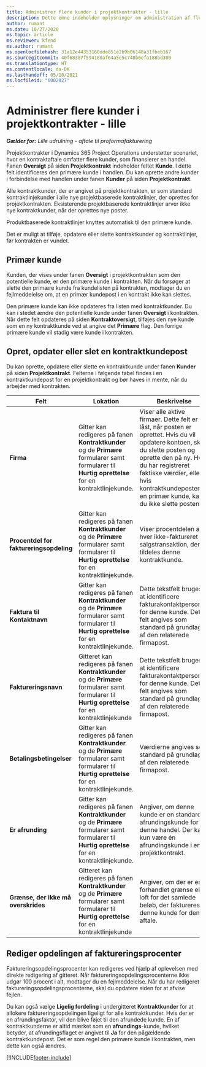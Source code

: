 ```yaml
---
title: Administrer flere kunder i projektkontrakter - lille
description: Dette emne indeholder oplysninger om administration af flere kunder på projektkontrakter.
author: rumant
ms.date: 10/27/2020
ms.topic: article
ms.reviewer: kfend
ms.author: rumant
ms.openlocfilehash: 31a12e44353160dde851e2b9b06148a31fbeb167
ms.sourcegitcommit: 40f68387f594180af64a5e5c748b6efa188bd300
ms.translationtype: HT
ms.contentlocale: da-DK
ms.lasthandoff: 05/10/2021
ms.locfileid: "6002827"
---
```

# <a name="manage-multiple-customers-on-project-contracts---lite"></a>Administrer flere kunder i projektkontrakter - lille

_**Gælder for:** Lille udrulning - aftale til proformafakturering_

Projektkontrakter i Dynamics 365 Project Operations understøtter scenariet, hvor en kontraktaftale omfatter flere kunder, som finansierer en handel. Fanen **Oversigt** på siden **Projektkontrakt** indeholder feltet **Kunde**. I dette felt identificeres den primære kunde i handlen. Du kan oprette andre kunder i forbindelse med handlen under fanen **Kunder** på siden **Projektkontrakt**.

Alle kontraktkunder, der er angivet på projektkontrakten, er som standard kontraktlinjekunder i alle nye projektbaserede kontraktlinjer, der oprettes for projektkontrakten. Eksisterende projektbaserede kontraktlinjer arver ikke nye kontraktkunder, når der oprettes nye poster.

Produktbaserede kontraktlinjer knyttes automatisk til den primære kunde.

Det er muligt at tilføje, opdatere eller slette kontraktkunder og kontraktlinjer, før kontrakten er vundet.

## <a name="primary-customer"></a>Primær kunde

Kunden, der vises under fanen **Oversigt** i projektkontrakten som den potentielle kunde, er den primære kunde i kontrakten. Når du forsøger at slette den primære kunde fra kundelisten på kontrakten, modtager du en fejlmeddelelse om, at en primær kundepost i en kontrakt ikke kan slettes.

Den primære kunde kan ikke opdateres fra listen med kontraktkunder. Du kan i stedet ændre den potentielle kunde under fanen **Oversigt** i kontrakten. Når dette felt opdateres på siden **Kontraktoversigt**, tilføjes den nye kunde som en ny kontraktkunde ved at angive det **Primære** flag. Den forrige primære kunde vil stadig være kunde i kontrakten.

## <a name="create-update-or-delete-a-contract-customer-record"></a>Opret, opdater eller slet en kontraktkundepost

Du kan oprette, opdatere eller slette en kontraktkunde under fanen **Kunder** på siden **Projektkontrakt**. Felterne i følgende tabel findes i en kontraktkundepost for en projektkontrakt og bør haves in mente, når du arbejder med kontrakten.

| Felt | Lokation | Beskrivelse | Downstream-virkning |
| --- | --- | --- | --- |
| **Firma** | Gitter kan redigeres på fanen **Kontraktkunder** og de **Primære** formularer samt formularer til **Hurtig oprettelse** for en kontraktlinjekunde. | Viser alle aktive firmaer. Dette felt er låst, når posten er oprettet. Hvis du vil opdatere kontoen, skal du slette posten og oprette den på ny. Hvis du har registreret faktiske værdier, eller hvis kontraktkundeposten er en primær kunde, kan du ikke slette posten. | Kontraktkunder kopieres over som kontraktlinjekunder, når der oprettes en kontraktlinje. |
| **Procentdel for faktureringsopdeling** | Gitter kan redigeres på fanen **Kontraktkunder** og de **Primære** formularer samt formularer til **Hurtig oprettelse** for en kontraktlinjekunde. | Viser procentdelen af hver ikke-faktureret salgstransaktion, der tildeles denne kontraktkunde. | Kopieret til nye kontraktlinjer og til projektkontraktlinjekunder på nye projektkontraktlinjer. |
| **Faktura til Kontaktnavn** | Gitter kan redigeres på fanen **Kontraktkunder** og de **Primære** formularer samt formularer til **Hurtig oprettelse** for en kontraktlinjekunde. | Dette tekstfelt bruges til at identificere fakturakontaktpersonen for denne kunde. Dette felt angives som standard på grundlag af den relaterede firmapost. | Kopieres over til feltet **Faktureres til kontraktnavn** på den faktura, der genereres for denne kunde. |
| **Faktureringsnavn** | Gitteret kan redigeres på fanen **Kontraktkunder** og de **Primære** formularer samt formularer til **Hurtig oprettelse** for en kontraktlinjekunde | Dette tekstfelt bruges til at identificere fakturakontaktpersonen for denne kunde. Dette felt angives som standard på grundlag af den relaterede firmapost. | Kopieres over til feltet **Faktureres til kontraktnavn** på den faktura, der genereres for denne kunde. |
| **Betalingsbetingelser** | Gitter kan redigeres på fanen **Kontraktkunder** og de **Primære** formularer samt formularer til **Hurtig oprettelse** for en kontraktlinjekunde. | Værdierne angives som standard på grundlag af den relaterede firmapost. | Kopieres over til feltet **Faktureres til kontraktnavn** på den faktura, der genereres for denne kunde. |
| **Er afrunding** | Gitter kan redigeres på fanen **Kontraktkunder** og de **Primære** formularer samt formularer til **Hurtig oprettelse** for en kontraktlinjekunde. | Angiver, om denne kunde er en standard afrundingskunde for denne handel. Der kan kun være én afrundingskunde i en projektkontrakt. | Når omkostninger og ikke-fakturerede salg opdeles på antallet af potentielle kunder til en afrundingsdifference, gælder denne forskel for den faktiske værdi, der er knyttet til denne kunde. |
| **Grænse, der ikke må overskrides** | Gitteret kan redigeres på fanen **Kontraktkunder** og de **Primære** formularer samt formularer til **Hurtig oprettelse** for en kontraktlinjekunde | Angiver, om der er en forhandlet grænse eller loft for det samlede beløb, der faktureres denne kunde for denne aftale. | Den **Grænse, der ikke må overskrides** som konfigureres på kontraktkundeniveau, evalueres på **Ikke-fakturerede faktiske salgsværdier**, som refererer til denne kontraktkunde. |

## <a name="edit-billing-split-percentages"></a>Rediger opdelingen af faktureringsprocenter

Faktureringsopdelingsprocenter kan redigeres ved hjælp af oplevelsen med direkte redigering af gitteret. Når faktureringsopdelingsprocenterne ikke udgør 100 procent i alt, modtager du en fejlmeddelelse. Når du har redigeret faktureringsopdelingsprocenterne, skal du opdatere siden for at afvise fejlen.

Du kan også vælge **Ligelig fordeling** i undergitteret **Kontraktkunder** for at allokere faktureringsopdelingen ligeligt for alle kontraktkunder. Hvis der er en afrundingsfaktor, vil den blive føjet til den afrundede kunde. En af kontraktkunderne er altid mærket som en **afrundings**-kunde, hvilket betyder, at afrundingsflaget er angivet til **Ja** for den pågældende kontraktkundepost. Det er som regel den primære kunde i kontrakten, men dette kan også ændres.


[!INCLUDE[footer-include](../../includes/footer-banner.md)]